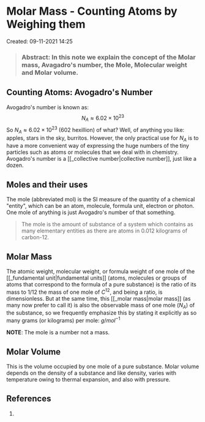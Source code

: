 # Molar Mass - Counting Atoms by Weighing them
Created: 09-11-2021 14:25

> ### **Abstract:** In this note we explain the concept of the Molar mass, Avagadro's number, the Mole, Molecular weight and Molar volume.

## Counting Atoms: Avogadro's Number
Avogadro's number is known as:
$$N_A\approx6.02\times10^{23}$$
So $N_A\approx6.02\times10^{23}$ (602 hexillion) of what? Well, of anything you like: apples, stars in the sky, burritos. However, the only practical use for $N_A$ is to have a more convenient way of expressing the huge numbers of the tiny particles such as atoms or molecules that we deal with in chemistry. Avogadro's number is a [[_collective number|collective number]], just like a dozen.

## Moles and their uses
The mole (abbreviated mol) is the SI measure of the quantity of a chemical "entity", which can be an atom, molecule, formula unit, electron or photon.
One mole of anything is just Avogadro's number of that something.

> The mole is the amount of substance of a system which contains as many elementary entities as there are atoms in $0.012$ kilograms of carbon-12.

## Molar Mass
The atomic weight, molecular weight, or formula weight of one mole of the [[_fundamental unit|fundamental units]] (atoms, molecules or groups of atoms that correspond to the formula of a pure substance) is the ratio of its mass to $1/12$ the mass of one mole of $C^{12}$, and being a ratio, is dimensionless. But at the same time, this [[_molar mass|molar mass]] (as many now prefer to call it) is also the observable mass of one mole ($N_A$) of the substance, so we frequently emphasize this by stating it explicitly as so many grams (or kilograms) per mole: $g/mol^{-1}$

**NOTE**: The mole is a number not a mass.

## Molar Volume
This is the volume occupied by one mole of a pure substance. Molar volume depends on the density of a substance and like density, varies with temperature owing to thermal expansion, and also with pressure.

## References
1. 